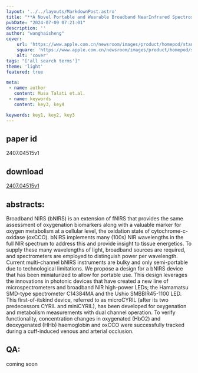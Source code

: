 ```yaml
---
layout: '../../layouts/MarkdownPost.astro'
title: "**A Novel Portable and Wearable Broadband NearInfrared Spectroscopy Device for InVivo Oxygenation and Metabolism Measurements**"
pubDate: "2024-07-09 07:21:01"
description: ''
author: "wanghaisheng"
cover:
    url: 'https://www.apple.com.cn/newsroom/images/product/homepod/standard/Apple-HomePod-hero-230118_big.jpg.large_2x.jpg'
    square: 'https://www.apple.com.cn/newsroom/images/product/homepod/standard/Apple-HomePod-hero-230118_big.jpg.large_2x.jpg'
    alt: 'cover'
tags: "['all search terms']" 
theme: 'light'
featured: true

meta:
 - name: author
   content: Musa Talati et.al.
 - name: keywords
   content: key3, key4

keywords: key1, key2, key3
---
```


## paper id
2407.04515v1
## download
[2407.04515v1](http://arxiv.org/abs/2407.04515v1)
## abstracts:
Broadband NIRS (bNIRS) is an extension of fNIRS that provides the same assessment of oxygenation biomarkers along with a valuable marker for oxygen metabolism at a cellular level, the oxidation state of cytochrome-c-oxidase (oxCCO). bNIRS implements many (100s) NIR wavelengths in the full NIR spectrum to address this and provide insight to tissue energetics. To supply these many wavelengths of light, broadband sources are required, and spectrometers are employed to distinguish power per wavelength. Current multi-channel bNIRS instruments are bulky and only semi-portable due to technological limitations. We propose a design for a bNIRS device that has been miniaturized to allow for portable use. This design leverages the innovations in photonic devices that have created a new line of microspectrometers and broadband NIR high-power LEDs; the Hamamatsu SMD-type spectrometer C14384MA and the Ushio SMBBIR45-1100 LED. This first-of-itskind device, referred to as microCYRIL (after its two predecessors CYRIL and miniCYRIL), has been developed for oxygenation and metabolism measurements with dual channel operation. To verify functionality, concentration changes in oxygenated (HbO2) and deoxygenated (HHb) haemoglobin and oxCCO were successfully tracked during a cuff-induced venous and arterial occlusion.
## QA:
coming soon
